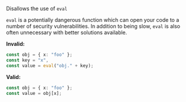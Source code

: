Disallows the use of `eval`

`eval` is a potentially dangerous function which can open your code to a number
of security vulnerabilities. In addition to being slow, `eval` is also often
unnecessary with better solutions available.

**Invalid:**

```typescript
const obj = { x: "foo" };
const key = "x",
const value = eval("obj." + key);
```

**Valid:**

```typescript
const obj = { x: "foo" };
const value = obj[x];
```
